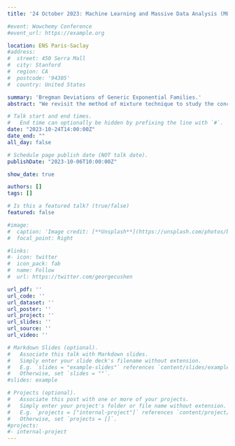 ```yaml
---
title: '24 October 2023: Machine Learning and Massive Data Analysis (MLMDA), Saclay, FR'

#event: Wowchemy Conference
#event_url: https://example.org

location: ENS Paris-Saclay
#address:
#  street: 450 Serra Mall
#  city: Stanford
#  region: CA
#  postcode: '94305'
#  country: United States

summary: 'Bregman Deviations of Generic Exponential Families.'
abstract: "We revisit the method of mixture technique to study the concentration phenomenon in generic exponential families. Combining the properties of the Bregman divergence associated with log-partition function of the family with the method of mixtures for supermartingales, we establish a generic bound between the parameter of the family and a finite sample estimate of the parameter, expressed in the natural Bregman geometry off the family. Our bound is time-uniform (i.e. robust to random sample sizes) and makes appear a quantity extending the classical information gain to exponential families, which we call the Bregman information gain. For the practitioner, we instantiate this novel bound to several classical families, e.g., Gaussian, Bernoulli, Exponential, Weibull, Pareto, Poisson and Chi-square yielding explicit forms of the confidence sets and the Bregman information gain. We further numerically compare the resulting confidence bounds to state-of-the-art alternatives for time-uniform concentration and show that this novel method yields competitive results. Finally, we highlight the benefit of our concentration bounds on some illustrative applications, such as change point detection."

# Talk start and end times.
#   End time can optionally be hidden by prefixing the line with `#`.
date: "2023-10-24T14:00:00Z"
date_end: ""
all_day: false

# Schedule page publish date (NOT talk date).
publishDate: "2023-10-06T10:00:00Z"

show_date: true

authors: []
tags: []

# Is this a featured talk? (true/false)
featured: false

#image:
#  caption: 'Image credit: [**Unsplash**](https://unsplash.com/photos/bzdhc5b3Bxs)'
#  focal_point: Right

#links:
#- icon: twitter
#  icon_pack: fab
#  name: Follow
#  url: https://twitter.com/georgecushen

url_pdf: ''
url_code: ''
url_dataset: ''
url_poster: ''
url_project: ''
url_slides: ''
url_source: ''
url_video: ''

# Markdown Slides (optional).
#   Associate this talk with Markdown slides.
#   Simply enter your slide deck's filename without extension.
#   E.g. `slides = "example-slides"` references `content/slides/example-slides.md`.
#   Otherwise, set `slides = ""`.
#slides: example

# Projects (optional).
#   Associate this post with one or more of your projects.
#   Simply enter your project's folder or file name without extension.
#   E.g. `projects = ["internal-project"]` references `content/project/deep-learning/index.md`.
#   Otherwise, set `projects = []`.
#projects:
#- internal-project
---
```

